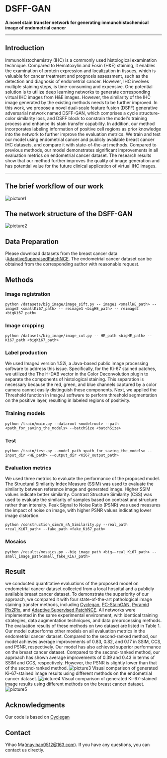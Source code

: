 # DSFF-GAN

**A novel stain transfer network for generating immunohistochemical image of endometrial cancer**
***
## Introduction
  Immunohistochemistry (IHC) is a commonly used histological examination technique. Compared to Hematoxylin and Eosin (H&E) staining, it enables the examination of protein expression and localization in tissues, which is valuable for cancer treatment and prognosis assessment, such as the detection and diagnosis of endometrial cancer. However, IHC involves multiple staining steps, is time-consuming and expensive. One potential solution is to utilize deep learning networks to generate corresponding virtual IHC images from H&E images. However, the similarity of the IHC image generated by the existing methods needs to be further improved. In this work, we propose a novel dual-scale feature fusion (DSFF) generative adversarial network named DSFF-GAN, which comprises a cycle structure-color similarity loss, and DSFF block to constrain the model's training process and enhance its stain transfer capability. In addition, our method incorporates labeling information of positive cell regions as prior knowledge into the network to further improve the evaluation metrics. We train and test our model using endometrial cancer and publicly available breast cancer IHC datasets, and compare it with state-of-the-art methods. Compared to previous methods, our model demonstrates significant improvements in all evaluation metrics on endometrial cancer dataset. The research results show that our method further improves the quality of image generation and has potential value for the future clinical application of virtual IHC images.
***
## The brief workflow of our work
![picture1](https://github.com/YihaoMa0512/DSFF-GAN/blob/master/picture/picture1.png)
## The network structure of the DSFF-GAN
![picture2](https://github.com/YihaoMa0512/DSFF-GAN/blob/master/picture/picture2.jpg)
## Data Preparation
  Please download datasets from the breast cancer data :[AdaptiveSupervisedPatchNCE](https://github.com/lifangda01/AdaptiveSupervisedPatchNCE). The endometrial cancer dataset can be obtained from the corresponding author with reasonable request.
## Methods
###  Image registration
```
python /datasets/big_image/image_sift.py -- image1 <smallHE_path> -- image2 <smallKi67_path> -- reimage1 <bigHE_path> -- reimage2 <bigKi67_path>
```
### Image cropping
```
python /datasets/big_image/image_cut.py -- HE_path <bigHE_path> -- Ki67_path <bigKi67_path> 
```
### Label production
  We used ImageJ version 1.52i, a Java-based public image processing software to address this issue. Specifically, for the Ki-67 stained patches, we utilized the The H-DAB vector in the Color Deconvolution plugin to separate the components of histological staining. This separation is necessary because the red, green, and blue channels captured by a color camera cannot easily distinguish these components. Next, we applied the Threshold function in ImageJ software to perform threshold segmentation on the positive layer, resulting in labeled regions of positivity.
### Training  models
```
python /train/main.py --dataroot <modelroot> --path <path_for_saving_the_models> --batchSize <batchSize>
```
### Test
```
python /train/test.py --model_path <path_for_saving_the_models> --input_dir <HE_path> --output_dir <Ki67_output_path>
```
### Evaluation metrics
  We used three metrics to evaluate the performance of the proposed model. The Structural Similarity Index Measure (SSIM) was used to evaluate the similarity between reference image and generated image. Higher SSIM values indicate better similarity. Contrast Structure Similarity (CSS) was used to evaluate the similarity of samples based on contrast and structure rather than intensity. Peak Signal to Noise Ratio (PSNR) was used measures the impact of noise on image, with higher PSNR values indicating lower image distortion.
```
python /construction_sim/A_rA_Similarity.py --real_path <real_Ki67_path> --fake_path <fake_Ki67_path> 
```
### Mosaics
```
python /results/mosaics.py --big_image_path <big——real_Ki67_path> --small_image_path<small_fake_Ki67_path> 
```
## Result
we conducted quantitative evaluations of the proposed model on endometrial cancer dataset collected from a local hospital and a publicly available breast cancer dataset. To demonstrate the superiority of our approach, we compared it with four state-of-the-art pathological image staining transfer methods, including [Cyclegan](https://github.com/aitorzip/PyTorch-CycleGAN), [PC-StainGAN](https://github.com/fightingkitty/PC-StainGAN), [Pyramid Pix2Pix](https://github.com/bupt-ai-cz/BCI), and [Adaptive Supervised PatchNCE](https://github.com/lifangda01/AdaptiveSupervisedPatchNCE). All networks were implemented in the same experimental environment, with identical training strategies, data augmentation techniques, and data preprocessing methods. The evaluation results of these methods on two dataset are listed in Table 1. Our model outperforms other models on all evaluation metrics in the endometrial cancer dataset. Compared to the second-ranked method, our model achieves average improvements of 0.83, 0.82, and 0.17 in SSIM, CCS, and PSNR, respectively. Our model has also achieved superior performance on the breast cancer dataset. Compared to the second-ranked method, our approach has shown average improvements of 0.39 and 0.43 in terms of SSIM and CCS, respectively. However, the PSNR is slightly lower than that of the second-ranked method.
![picture3](https://github.com/YihaoMa0512/DSFF-GAN/blob/master/picture/picture3.png)
 Visual comparison of generated Ki-67-stained image results using different methods on the endometrial cancer dataset.
![picture4](https://github.com/YihaoMa0512/DSFF-GAN/blob/master/picture/picture4.png)
 Visual comparison of generated Ki-67-stained image results using different methods on the breast cancer dataset.
![picture5](https://github.com/YihaoMa0512/DSFF-GAN/blob/master/picture/picture5.png)
## Acknowledgments
  Our code is based on [Cyclegan](https://github.com/aitorzip/PyTorch-CycleGAN)
 ##  Contact
 Yihao Ma(mayihao0512@163.com).
 If you have any questions, you can contact us directly.
